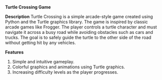 **Turtle Crossing Game**

<strong>Description</strong>
Turtle Crossing is a simple arcade-style game created using Python and the Turtle graphics library. The game is inspired by classic arcade games like Frogger. The player controls a turtle character and must navigate it across a busy road while avoiding obstacles such as cars and trucks. The goal is to safely guide the turtle to the other side of the road without getting hit by any vehicles.

<strong>Features</strong>
1. Simple and intuitive gameplay.
2. Colorful graphics and animations using Turtle graphics.
3. Increasing difficulty levels as the player progresses.
